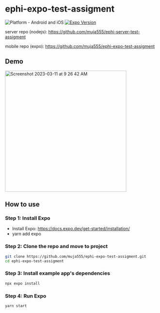 # ephi-expo-test-assigment

![Platform - Android and iOS](https://img.shields.io/badge/platform-Android%20%7C%20iOS-blue.svg)
[![Expo Version](https://img.shields.io/badge/expo-%5E42.0.0-blue.svg)](https://docs.expo.io/)

server repo (nodejs):
https://github.com/muja555/ephi-server-test-assigment

mobile repo (expo):
https://github.com/muja555/ephi-expo-test-assigment

## Demo

[<img width="400" alt="Screenshot 2023-03-11 at 9 26 42 AM" src="https://user-images.githubusercontent.com/3640257/224471687-e0d33af5-1c71-43f8-a0f6-60e3d53d7ce9.png">](https://www.youtube.com/watch?v=54bptpGg8Po)

## How to use

### Step 1: Install Expo

- Install Expo: https://docs.expo.dev/get-started/installation/
- yarn add expo

### Step 2: Clone the repo and move to project

```sh
git clone https://github.com/muja555/ephi-expo-test-assigment.git
cd ephi-expo-test-assigment
```

### Step 3: Install example app's dependencies

```sh
npx expo install
```

### Step 4: Run Expo

```sh
yarn start
```
